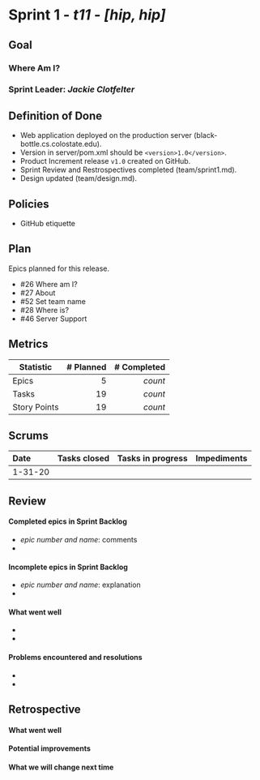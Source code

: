 # Sprint 1 - *t11* - *[hip, hip]*

## Goal

### Where Am I?
### Sprint Leader: *Jackie Clotfelter*

## Definition of Done

* Web application deployed on the production server (black-bottle.cs.colostate.edu).
* Version in server/pom.xml should be `<version>1.0</version>`.
* Product Increment release `v1.0` created on GitHub.
* Sprint Review and Restrospectives completed (team/sprint1.md).
* Design updated (team/design.md).

## Policies

* GitHub etiquette


## Plan

Epics planned for this release.

* #26 Where am I?
* #27 About
* #52 Set team name
* #28 Where is?
* #46 Server Support


## Metrics

| Statistic | # Planned | # Completed |
| --- | ---: | ---: |
| Epics | 5 | *count* |
| Tasks |  19   | *count* | 
| Story Points |  19  | *count* | 


## Scrums

| Date | Tasks closed  | Tasks in progress | Impediments |
| :--- | :--- | :--- | :--- |
| 1-31-20 |  |  |  | 



## Review

#### Completed epics in Sprint Backlog 
* *epic number and name*:  comments
* 

#### Incomplete epics in Sprint Backlog 
* *epic number and name*: explanation
*

#### What went well
* 
*

#### Problems encountered and resolutions
* 
*

## Retrospective

#### What went well

#### Potential improvements

#### What we will change next time

